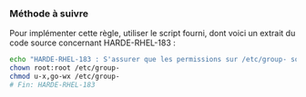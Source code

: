 
### Méthode à suivre

Pour implémenter cette règle, utiliser le script fourni, dont voici un extrait du code source concernant HARDE-RHEL-183 :

``` {.bash .numberLines}
echo "HARDE-RHEL-183 : S'assurer que les permissions sur /etc/group- soient correctes"
chown root:root /etc/group-
chmod u-x,go-wx /etc/group-
# Fin: HARDE-RHEL-183
```

